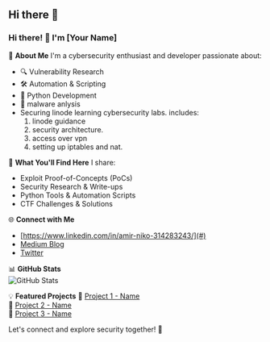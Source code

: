 ## Hi there 👋
### Hi there! 👋 I'm [Your Name]

🚀 **About Me**
I'm a cybersecurity enthusiast and developer passionate about:
- 🔍 Vulnerability Research
- 🛠️ Automation & Scripting
- 🐍 Python Development
- 🔐 malware anlysis
- Securing linode learning cybersecurity labs. 
  includes:
  1. linode guidance
  2. security architecture.
  3. access over vpn
  4. setting up iptables and nat.

📌 **What You'll Find Here**
I share:
- Exploit Proof-of-Concepts (PoCs)
- Security Research & Write-ups
- Python Tools & Automation Scripts
- CTF Challenges & Solutions

🌐 **Connect with Me**
- [https://www.linkedin.com/in/amir-niko-314283243/](#)
- [Medium Blog](#)
- [Twitter](#)

📊 **GitHub Stats**  
![GitHub Stats](https://github-readme-stats.vercel.app/api?username=your-username&show_icons=true&theme=radical)

💡 **Featured Projects**
🔹 [Project 1 - Name](#)  
🔹 [Project 2 - Name](#)  
🔹 [Project 3 - Name](#)

Let's connect and explore security together! 🚀


<!--
**indlion-program/indlion-program** is a ✨ _special_ ✨ repository because its `README.md` (this file) appears on your GitHub profile.

Here are some ideas to get you started:

- 🔭 I’m currently working on ...
- 🌱 I’m currently learning ...
- 👯 I’m looking to collaborate on ...
- 🤔 I’m looking for help with ...
- 💬 Ask me about ...
- 📫 How to reach me: ...
- 😄 Pronouns: ...
- ⚡ Fun fact: ...
-->
